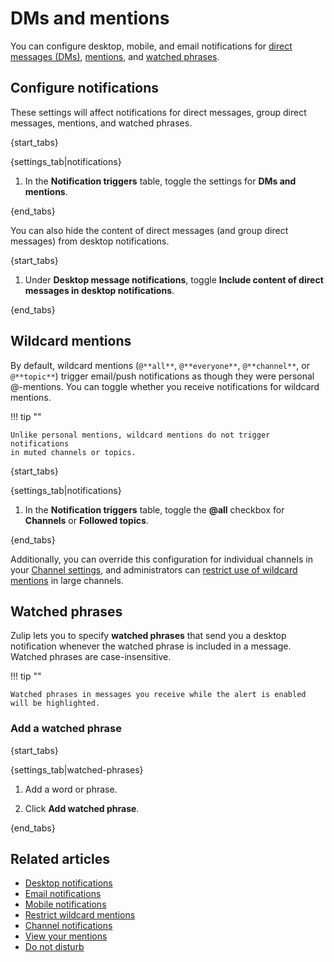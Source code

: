 # DMs and mentions

You can configure desktop, mobile, and email notifications for
[direct messages (DMs)](/help/direct-messages),
[mentions](/help/mention-a-user-or-group), and [watched
phrases](#watched-phrases).

## Configure notifications

These settings will affect notifications for direct messages, group
direct messages, mentions, and watched phrases.

{start_tabs}

{settings_tab|notifications}

1. In the **Notification triggers** table, toggle the settings for **DMs and mentions**.

{end_tabs}

You can also hide the content of direct messages (and group direct
messages) from desktop notifications.

{start_tabs}

1. Under **Desktop message notifications**, toggle
**Include content of direct messages in desktop notifications**.

{end_tabs}

## Wildcard mentions

By default, wildcard mentions (`@**all**`, `@**everyone**`, `@**channel**`,
or `@**topic**`) trigger email/push notifications as though they were
personal @-mentions. You can toggle whether you receive notifications
for wildcard mentions.

!!! tip ""

    Unlike personal mentions, wildcard mentions do not trigger notifications
    in muted channels or topics.

{start_tabs}

{settings_tab|notifications}

1.  In the **Notification triggers** table, toggle the **@all** checkbox for
    **Channels** or **Followed topics**.

{end_tabs}

Additionally, you can override this configuration for individual
channels in your [Channel settings](/help/channel-notifications), and
administrators can [restrict use of wildcard
mentions](/help/restrict-wildcard-mentions) in large channels.

## Watched phrases

Zulip lets you to specify **watched phrases** that send you a desktop
notification whenever the watched phrase is included in a message. Watched phrases are
case-insensitive.

!!! tip ""

    Watched phrases in messages you receive while the alert is enabled will be highlighted.

### Add a watched phrase

{start_tabs}

{settings_tab|watched-phrases}

1. Add a word or phrase.

1. Click **Add watched phrase**.

{end_tabs}

## Related articles

* [Desktop notifications](/help/desktop-notifications)
* [Email notifications](/help/email-notifications)
* [Mobile notifications](/help/mobile-notifications)
* [Restrict wildcard mentions](/help/restrict-wildcard-mentions)
* [Channel notifications](/help/channel-notifications)
* [View your mentions](/help/view-your-mentions)
* [Do not disturb](/help/do-not-disturb)
